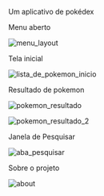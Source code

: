 Um aplicativo de pokédex


Menu aberto


![menu_layout](https://user-images.githubusercontent.com/87837294/200601894-b5e62051-5048-4ace-a994-ad2bcd326d6e.jpeg)



Tela inicial

![lista_de_pokemon_inicio](https://user-images.githubusercontent.com/87837294/200601839-bc8f92c8-b6d1-4c64-841e-433120794989.jpeg)


Resultado de pokemon




![pokemon_resultado](https://user-images.githubusercontent.com/87837294/200601979-263fce0b-a143-4f70-9ec0-630863916691.jpeg)



![pokemon_resultado_2](https://user-images.githubusercontent.com/87837294/200602102-a33f8f00-98bc-4136-98c0-968c2df1c250.jpeg)



Janela de Pesquisar



![aba_pesquisar](https://user-images.githubusercontent.com/87837294/200602138-2d9dbe12-acac-47be-b744-1fbe4f4229cd.jpeg)



Sobre o projeto



![about](https://user-images.githubusercontent.com/87837294/200602219-cff916f5-ff5e-433b-aa7b-594c6295472c.jpeg)

